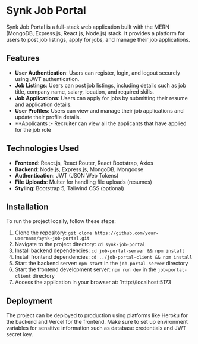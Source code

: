 # Synk Job Portal

Synk Job Portal is a full-stack web application built with the MERN (MongoDB, Express.js, React.js, Node.js) stack. It provides a platform for users to post job listings, apply for jobs, and manage their job applications.

## Features

- **User Authentication**: Users can register, login, and logout securely using JWT authentication.
- **Job Listings**: Users can post job listings, including details such as job title, company name, salary, location, and required skills.
- **Job Applications**: Users can apply for jobs by submitting their resume and application details.
- **User Profiles**: Users can view and manage their job applications and update their profile details.
- **Applicants :- Recruiter can view all the applicants that have applied for the job role


## Technologies Used

- **Frontend**: React.js, React Router, React Bootstrap, Axios
- **Backend**: Node.js, Express.js, MongoDB, Mongoose
- **Authentication**: JWT (JSON Web Tokens)
- **File Uploads**: Multer for handling file uploads (resumes)
- **Styling**: Bootstrap 5, Tailwind CSS (optional)

## Installation

To run the project locally, follow these steps:

1. Clone the repository: `git clone https://github.com/your-username/synk-job-portal.git`
2. Navigate to the project directory: `cd synk-job-portal`
3. Install backend dependencies: `cd job-portal-server && npm install`
4. Install frontend dependencies: `cd ../job-portal-client && npm install`
5. Start the backend server: `npm start` in the `job-portal-server` directory
6. Start the frontend development server: `npm run dev` in the `job-portal-client` directory
7. Access the application in your browser at: `http://localhost:5173

## Deployment

The project can be deployed to production using platforms like Heroku for the backend and Vercel for the frontend. Make sure to set up environment variables for sensitive information such as database credentials and JWT secret key.


